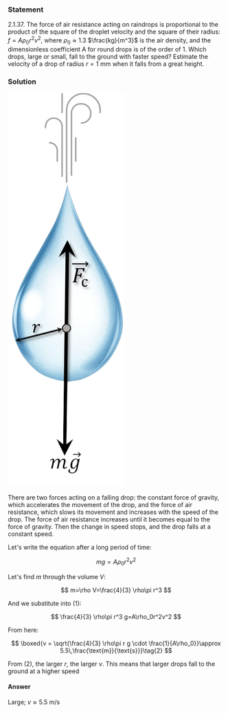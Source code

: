 ###  Statement

$2.1.37.$ The force of air resistance acting on raindrops is proportional to the product of the square of the droplet velocity and the square of their radius: $f = A \rho_0 r^2 v^2$, where $\rho_0 \approx 1.3$ $\frac{kg}{m^3}$ is the air density, and the dimensionless coefficient A for round drops is of the order of $1$. Which drops, large or small, fall to the ground with faster speed? Estimate the velocity of a drop of radius $r = 1$ mm when it falls from a great height.

### Solution

![ Forces acting on a cyclist |272x918, 13%](../../img/2.1.37/sol.png)

There are two forces acting on a falling drop: the constant force of gravity, which accelerates the movement of the drop, and the force of air resistance, which slows its movement and increases with the speed of the drop. The force of air resistance increases until it becomes equal to the force of gravity. Then the change in speed stops, and the drop falls at a constant speed.

Let's write the equation after a long period of time:

$$
mg=A\rho_0r^2v^2\tag{1}
$$

Let's find $m$ through the volume $V$:

$$
m=\rho V=\frac{4}{3} \rho\pi r^3
$$

And we substitute into $(1)$:

$$
\frac{4}{3} \rho\pi r^3 g=A\rho_0r^2v^2
$$

From here:

$$
\boxed{v = \sqrt{\frac{4}{3} \rho\pi r g \cdot \frac{1}{A\rho_0}}\approx 5.5\,\frac{\text{m}}{\text{s}}}\tag{2}
$$

From $(2)$, the larger $r$, the larger $v$. This means that larger drops fall to the ground at a higher speed

#### Answer

Large; $v \approx 5.5 ~\text{m/s}$